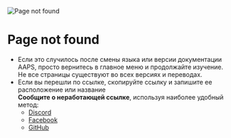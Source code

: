 ![Page not found](./images/404.png)

# Page not found

- Если это случилось после смены языка или версии документации AAPS, просто вернитесь в главное меню и продолжайте изучение. Не все страницы существуют во всех версиях и переводах.
- Если вы перешли по ссылке, скопируйте ссылку и запишите ее расположение или название  
  **Сообщите о неработающей ссылке**, используя наиболее удобный метод:
  - [Discord](https://discord.com/channels/629952586895851530/817392867995680768)
  - [Facebook](https://www.facebook.com/groups/AndroidAPSUsers)
  - [GitHub](https://github.com/openaps/AndroidAPSdocs/issues)



